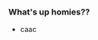 ### What's up homies??

- caac

<!--
**JoeyM2005/JoeyM2005** is a ✨ _special_ ✨ repository because its `README.md` (this file) appears on your GitHub profile.

Here are some ideas to get you started:

- 🔭 I’m currently working on ... 
- 🌱 I’m currently learning ... 
- 👯 I’m looking to collaborate on ... 
- 🤔 I’m looking for help with ... 
- 💬 Ask me about ...  
- 😄 Pronouns: ... 
- ⚡ Fun fact: ... 

-->
